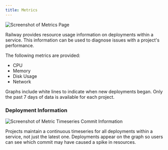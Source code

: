 ```yaml
---
title: Metrics
---
```


<Image src="https://res.cloudinary.com/railway/image/upload/v1645223702/docs/metrics_angr0b.png"
alt="Screenshot of Metrics Page"
layout="intrinsic"
width={1576} height={1100} quality={80} />

Railway provides resource usage information on deployments within a service. This information can be used to diagnose issues with a project's performance. 

The following metrics are provided:

- CPU
- Memory
- Disk Usage
- Network

Graphs include white lines to indicate when new deployments began. Only the past 7 days of data is available for each project.

### Deployment Information

<Image src="https://res.cloudinary.com/railway/image/upload/v1645223703/docs/usage-commit_fkvbqj.png"
alt="Screenshot of Metric Timeseries Commit Information"
layout="responsive"
width={904} height={726} quality={80} />

Projects maintain a continuous timeseries for all deployments within a service, not just the latest one. Deployments appear on the graph so users can see which commit may have caused a spike in resources.